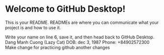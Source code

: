# Welcome to GitHub Desktop!

This is your README. READMEs are where you can communicate what your project is and how to use it.

Write your name on line 6, save it, and then head back to GitHub Desktop.
Dang Manh Cuong (Lazy Cat)
DOB: dec 3, 1987
Phone: +84902572300
Make change for practicing github
another changes